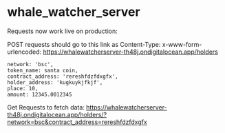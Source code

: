 # whale_watcher_server
Requests now work live on production:

POST requests should go to this link as Content-Type: x-www-form-urlencoded:
https://whalewatcherserver-th48j.ondigitalocean.app/holders
``` 
network: 'bsc',
token_name: santa coin,
contract_address: 'rereshfdzfdxgfx',
holder_address: 'kugkuykjfkjf',
place: 10,
amount: 12345.0012345
```

Get Requests to fetch data:
https://whalewatcherserver-th48j.ondigitalocean.app/holders/?network=bsc&contract_address=rereshfdzfdxgfx
